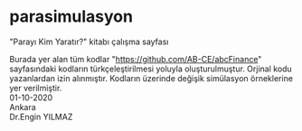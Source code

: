 # parasimulasyon
"Parayı Kim Yaratır?" kitabı çalışma sayfası

Burada yer alan tüm kodlar "https://github.com/AB-CE/abcFinance" sayfasındaki kodların türkçeleştirilmesi yoluyla oluşturulmuştur. 
Orjinal kodu yazanlardan izin alınmıştır. Kodların üzerinde değişik simülasyon örneklerine yer verilmiştir.
<BR>
01-10-2020 
<BR>
Ankara
<BR>
Dr.Engin YILMAZ
